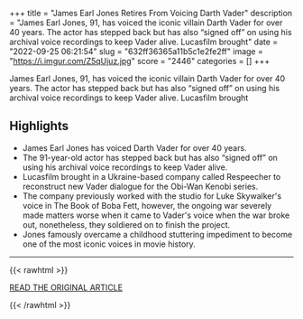 +++
title = "James Earl Jones Retires From Voicing Darth Vader"
description = "James Earl Jones, 91, has voiced the iconic villain Darth Vader for over 40 years. The actor has stepped back but has also “signed off” on using his archival voice recordings to keep Vader alive. Lucasfilm brought"
date = "2022-09-25 06:21:54"
slug = "632ff36365a11b5c1e2fe2ff"
image = "https://i.imgur.com/Z5qUjuz.jpg"
score = "2446"
categories = []
+++

James Earl Jones, 91, has voiced the iconic villain Darth Vader for over 40 years. The actor has stepped back but has also “signed off” on using his archival voice recordings to keep Vader alive. Lucasfilm brought

## Highlights

- James Earl Jones has voiced Darth Vader for over 40 years.
- The 91-year-old actor has stepped back but has also “signed off” on using his archival voice recordings to keep Vader alive.
- Lucasfilm brought in a Ukraine-based company called Respeecher to reconstruct new Vader dialogue for the Obi-Wan Kenobi series.
- The company previously worked with the studio for Luke Skywalker's voice in The Book of Boba Fett, however, the ongoing war severely made matters worse when it came to Vader's voice when the war broke out, nonetheless, they soldiered on to finish the project.
- Jones famously overcame a childhood stuttering impediment to become one of the most iconic voices in movie history.

---

{{< rawhtml >}}
  <p class="article-category">
    <a target="_blank" href="https://collider.com/james-earl-jones-retires-darth-vader-voice/">READ THE ORIGINAL ARTICLE</a>
  </p>
{{< /rawhtml >}}
